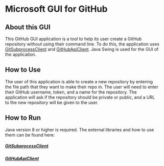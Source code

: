 # Microsoft GUI for GitHub 
## About this GUI
This GitHub GUI application is a tool to help its user create a GitHub repository without using their command line. To do this, the application uses [GitSubprocessClient](https://github.com/CSC109/GitSubprocessClient) and [GitHubApiClient](https://github.com/CSC109/GitHubApiClient). Java Swing is used for the GUI of the application.

## How to Use

The user of this application is able to create a new repository by entering the file path that they want to make their repo in. The user will need to enter their GitHub username, token, and a name for the repository. The application will ask if the repository should be private or public, and a URL to the new repository will be given to the user.

## How to Run

Java version 8 or higher is required. 
The external libraries and how to use them can be found here:
##### [GitSubprocessClient](https://github.com/CSC109/GitSubprocessClient)
##### [GitHubApiClient](https://github.com/CSC109/GitHubApiClient)
